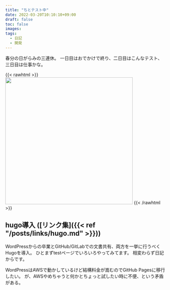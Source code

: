 ```yaml
---
title: "ちとテスト中"
date: 2022-03-20T10:10:10+09:00
draft: false
toc: false
images:
tags:
  - 日記
  - 開発
---
```


春分の日がらみの三連休。
一日目はおでかけで終り、二日目はこんなテスト、三日目は仕事かな。

{{< rawhtml >}}
<img src="https://i.imgur.com/tl02HZc.jpg" width="400" />
{{< /rawhtml >}}

## hugo導入 ([リンク集]({{< ref "/posts/links/hugo.md" >}}))

WordPressからの卒業とGitHub/GitLabでの文書共有、両方を一挙に行うべくHugoを導入。
ひとまずtestページでいろいろやってみてます。
相変わらず日記からです。

WordPressはAWSで動かしているけど結構料金が嵩むのでGitHub Pagesに移行したい。
が、AWSやめちゃうと何かとちょっと試したい時に不便、という矛盾がある。
